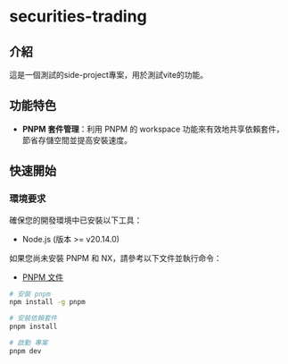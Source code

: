 # securities-trading

## 介紹

這是一個測試的side-project專案，用於測試vite的功能。

## 功能特色

- **PNPM 套件管理**：利用 PNPM 的 workspace 功能來有效地共享依賴套件，節省存儲空間並提高安裝速度。

## 快速開始

### 環境要求

確保您的開發環境中已安裝以下工具：

- Node.js (版本 >= v20.14.0)

如果您尚未安裝 PNPM 和 NX，請參考以下文件並執行命令：

- [PNPM 文件](https://pnpm.io/installation)


```bash
# 安裝 pnpm
npm install -g pnpm

# 安裝依賴套件
pnpm install

# 啟動 專案
pnpm dev

```